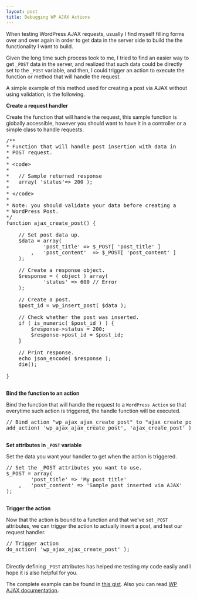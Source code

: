 ```yaml
---
layout: post
title: Debugging WP AJAX Actions
---
```


When testing WordPress AJAX requests, usually I find myself filling forms over and over again
in order to get data in the server side to build the the functionality I want to build.

Given the long time such process took to me, I tried to find an easier way to get `_POST` data in the server, and realized
that such data could be directly set to the `_POST` variable, and then, I could trigger
an action to execute the function or method that will handle the request.

A simple example of this method used for creating a post via AJAX without using validation, is the following.

**Create a request handler**

Create the function that will handle the request, this sample function is globally accessible,
however you should want to have it in a controller or a simple class to handle requests.

<pre class="prettyprint" data-lang="php">
/**
* Function that will handle post insertion with data in
* POST request.
*
* &lt;code&gt;
*
*	// Sample returned response
*	array( 'status'=> 200 );
*
* &lt;/code&gt;
*
* Note: you should validate your data before creating a
* WordPress Post.
*/
function ajax_create_post() {

	// Set post data up.
	$data = array(
			'post_title' => $_POST[ 'post_title' ]
		,	'post_content'  => $_POST[ 'post_content' ]
	);

	// Create a response object.
	$response = ( object ) array(
			'status' => 600 // Error
	);

	// Create a post.
	$post_id = wp_insert_post( $data );

	// Check whether the post was inserted.
	if ( is_numeric( $post_id ) ) {
		$response->status = 200;
		$response->post_id = $post_id;
	}

	// Print response.
	echo json_encode( $response );
	die();

}

</pre>

**Bind the function to an action**

Bind the function that will handle the request to a `WordPress Action` so that everytime such action is triggered,
the handle function will be executed.

<pre class="prettyprint" data-lang="php">
// Bind action "wp_ajax_ajax_create_post" to "ajax_create_post" function.
add_action( 'wp_ajax_ajax_create_post', 'ajax_create_post' );

</pre>

**Set attributes in `_POST` variable**

Set the data you want your handler to get when the action is triggered.

<pre class="prettyprint" data-lang="php">
// Set the _POST attributes you want to use.
$_POST = array(
		'post_title' => 'My post title'
	,	'post_content' => 'Sample post inserted via AJAX'
);

</pre>

**Trigger the action**

Now that the action is bound to a function and that we've set `_POST` attributes, we can trigger
the action to actually insert a post, and test our request handler.

<pre class="prettyprint" data-lang="php">
// Trigger action
do_action( 'wp_ajax_ajax_create_post' );

</pre>


Directly defining `_POST` attributes has helped me testing my code easily and I
hope it is also helpful for you.

The complete example can be found in [this gist](https://gist.github.com/PabloVallejo/6488040). Also
you can read [WP AJAX documentation](http://codex.wordpress.org/AJAX_in_Plugins).